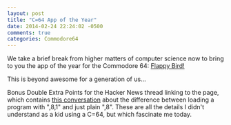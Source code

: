 ```yaml
---
layout: post
title: "C=64 App of the Year"
date: 2014-02-24 22:24:02 -0500
comments: true
categories: Commodore64
---
```


We take a brief break from higher matters of computer science now to bring to you the app of the year for the Commodore 64: [Flappy Bird!](http://sos.gd/flappy64/)

This is beyond awesome for a generation of us...

Bonus Double Extra Points for the Hacker News thread linking to the page, which contains [this conversation](https://news.ycombinator.com/item?id=7292409) about the difference between loading a program with ",8,1" and just plain ",8".  These are all the details I didn't understand as a kid using a C=64, but which fascinate me today.